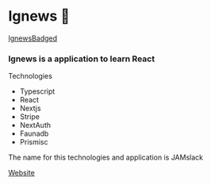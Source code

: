 # Ignews 📝

[IgnewsBadged](https://img.shields.io/badge/AlanPoveda-Ignews-green)

### Ignews is a application to learn React

Technologies

- Typescript
- React
- Nextjs
- Stripe
- NextAuth
- Faunadb
- Prismisc

The name for this technologies and application is JAMslack

[Website](https://ignews-g8yafjmxa-alanpoveda.vercel.app)